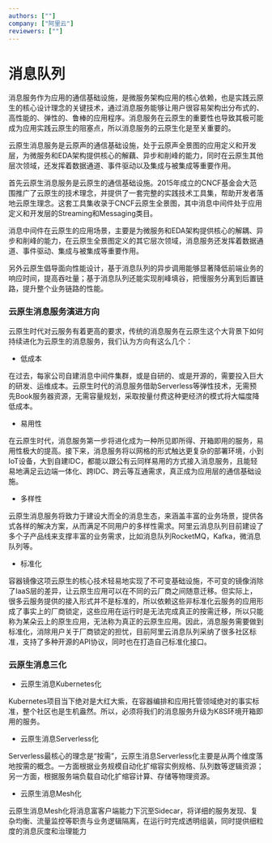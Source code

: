 ```yaml
---
authors: [""]
company: ["阿里云"]
reviewers: [""]
---
```

# 消息队列

消息服务作为应用的通信基础设施，是微服务架构应用的核心依赖，也是实践云原生的核心设计理念的关键技术，通过消息服务能够让用户很容易架构出分布式的、高性能的、弹性的、鲁棒的应用程序。消息服务在云原生的重要性也导致其极可能成为应用实践云原生的阻塞点，所以消息服务的云原生化是至关重要的。

云原生消息服务是云原声的通信基础设施，处于云原声全景图的应用定义和开发层，为微服务和EDA架构提供核心的解藕、异步和削峰的能力，同时在云原生其他层次领域，还发挥着数据通道、事件驱动以及集成与被集成等重要作用。

首先云原生消息服务是云原生的通信基础设施。2015年成立的CNCF基金会大范围推广了云原生的技术理念，并提供了一套完整的实践技术工具集，帮助开发者落地云原生理念。这套工具集收录于CNCF云原生全景图，其中消息中间件处于应用定义和开发层的Streaming和Messaging类目。

消息中间件在云原生的应用场景，主要是为微服务和EDA架构提供核心的解耦、异步和削峰的能力，在云原生全景图定义的其它层次领域，消息服务还发挥着数据通道、事件驱动、集成与被集成等重要作用。

另外云原生倡导面向性能设计，基于消息队列的异步调用能够显著降低前端业务的响应时间，提高吞吐量；基于消息队列还能实现削峰填谷，把慢服务分离到后置链路，提升整个业务链路的性能。

### 云原生消息服务演进方向
云原生时代对云服务有着更高的要求，传统的消息服务在云原生这个大背景下如何持续进化为云原生的消息服务，我们认为方向有这么几个：
- 低成本 

在过去，每家公司自建消息中间件集群，或是自研的、或是开源的，需要投入巨大的研发、运维成本。云原生时代的消息服务借助Serverless等弹性技术，无需预先Book服务器资源，无需容量规划，采取按量付费这种更经济的模式将大幅度降低成本。

- 易用性 

在云原生时代，消息服务第一步将进化成为一种所见即所得、开箱即用的服务，易用性极大的提高。接下来，消息服务将以网格的形式触达更复杂的部署环境，小到IoT设备，大到自建IDC，都能以跟公有云同样易用的方式接入消息服务，且能轻易地满足云边端一体化、跨IDC、跨云等互通需求，真正成为应用层的通信基础设施。

- 多样性 

云原生消息服务将致力于建设大而全的消息生态，来涵盖丰富的业务场景，提供各式各样的解决方案，从而满足不同用户的多样性需求。阿里云消息队列目前建设了多个子产品线来支撑丰富的业务需求，比如消息队列RocketMQ，Kafka，微消息队列等。

- 标准化 

容器镜像这项云原生的核心技术轻易地实现了不可变基础设施，不可变的镜像消除了IaaS层的差异，让云原生应用可以在不同的云厂商之间随意迁移。但实际上，很多云服务提供的接入形式并不是标准的，所以依赖这些非标准化云服务的应用形成了事实上的厂商锁定，这些应用在运行时是无法完成真正的按需迁移，所以只能称为某朵云上的原生应用，无法称为真正的云原生应用。因此，消息服务需要做到标准化，消除用户关于厂商锁定的担忧，目前阿里云消息队列采纳了很多社区标准，支持了多种开源的API协议，同时也在打造自己标准化接口。

### 云原生消息三化
- 云原生消息Kubernetes化

Kubernetes项目当下绝对是大红大紫，在容器编排和应用托管领域绝对的事实标准，整个社区也是生机盎然。所以，必须将我们的消息服务升级为K8S环境开箱即用的服务。

- 云原生消息Serverless化

Serverless最核心的理念是“按需”，云原生消息Serverless化主要是从两个维度落地按需的概念。一方面根据业务规模自动化扩缩容实例规格、队列数等逻辑资源；另一方面，根据服务端负载自动化扩缩容计算、存储等物理资源。

- 云原生消息Mesh化

云原生消息Mesh化将消息富客户端能力下沉至Sidecar，将详细的服务发现、复杂均衡、流量监控等职责与业务逻辑隔离，在运行时完成透明组装，同时提供细粒度的消息灰度和治理能力
